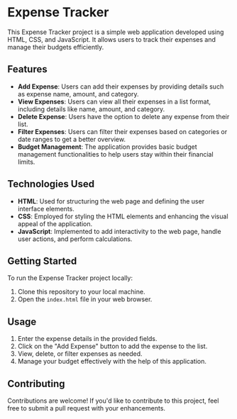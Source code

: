 # Expense Tracker

This Expense Tracker project is a simple web application developed using HTML, CSS, and JavaScript. It allows users to track their expenses and manage their budgets efficiently.

## Features

- **Add Expense**: Users can add their expenses by providing details such as expense name, amount, and category.
- **View Expenses**: Users can view all their expenses in a list format, including details like name, amount, and category.
- **Delete Expense**: Users have the option to delete any expense from their list.
- **Filter Expenses**: Users can filter their expenses based on categories or date ranges to get a better overview.
- **Budget Management**: The application provides basic budget management functionalities to help users stay within their financial limits.

## Technologies Used

- **HTML**: Used for structuring the web page and defining the user interface elements.
- **CSS**: Employed for styling the HTML elements and enhancing the visual appeal of the application.
- **JavaScript**: Implemented to add interactivity to the web page, handle user actions, and perform calculations.

## Getting Started

To run the Expense Tracker project locally:

1. Clone this repository to your local machine.
2. Open the `index.html` file in your web browser.

## Usage

1. Enter the expense details in the provided fields.
2. Click on the "Add Expense" button to add the expense to the list.
3. View, delete, or filter expenses as needed.
4. Manage your budget effectively with the help of this application.

## Contributing

Contributions are welcome! If you'd like to contribute to this project, feel free to submit a pull request with your enhancements.
